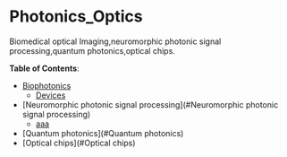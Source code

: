 # Photonics_Optics
Biomedical optical Imaging,neuromorphic photonic signal processing,quantum photonics,optical chips.

**Table of Contents**:

- [Biophotonics](#Biophotonics)
  - [Devices](#Devices)
- [Neuromorphic photonic signal processing](#Neuromorphic photonic signal processing)
  - [aaa](#aaa)
- [Quantum photonics](#Quantum photonics)
- [Optical chips](#Optical chips)
